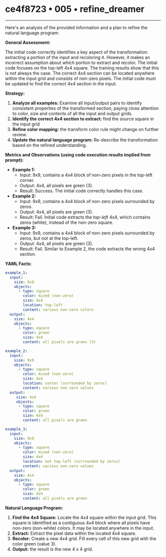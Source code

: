 # ce4f8723 • 005 • refine_dreamer

---
Here's an analysis of the provided information and a plan to refine the natural language program:

**General Assessment:**

The initial code correctly identifies a key aspect of the transformation: extracting a portion of the input and recoloring it. However, it makes an incorrect assumption about *which* portion to extract and recolor. The initial code focuses on the top-left 4x4 square. The training results show that this is not always the case. The correct 4x4 section can be located anywhere within the input grid and consists of non-zero pixels. The initial code must be updated to find the correct 4x4 section in the input.

**Strategy:**

1.  **Analyze all examples:** Examine all input/output pairs to identify consistent properties of the transformed section, paying close attention to color, size and contents of all the input and output grids.
2.  **Identify the correct 4x4 section to extract:** find the source square in the input grid
3. **Refine color mapping:** the transform color rule might change on further review.
4.  **Update the natural language program:** Re-describe the transformation based on the refined understanding.

**Metrics and Observations (using code execution results implied from prompt):**

*   **Example 1:**
    *   Input: 9x9, contains a 4x4 block of non-zero pixels in the top-left corner.
    *   Output: 4x4, all pixels are green (3).
    *   Result: Success. The initial code correctly handles this case.
*   **Example 2:**
    *   Input: 9x9, contains a 4x4 block of non-zero pixels surrounded by zeros.
    *   Output: 4x4, all pixels are green (3).
    *   Result: Fail. Initial code extracts the *top-left* 4x4, which contains zeros (white), instead of the non-zero square.
*   **Example 3:**
    *   Input: 9x9, contains a 4x4 block of non-zero pixels surrounded by zeros, but not at the top-left.
    *   Output: 4x4, all pixels are green (3).
    *   Result: Fail. Similar to Example 2, the code extracts the wrong 4x4 section.

**YAML Facts:**

```yaml
example_1:
  input:
    size: 9x9
    objects:
      - type: square
        color: mixed (non-zero)
        size: 4x4
        location: top-left
        content: various non-zero colors
  output:
    size: 4x4
    objects:
      - type: square
        color: green
        size: 4x4
        content: all pixels are green (3)

example_2:
  input:
    size: 9x9
    objects:
      - type: square
        color: mixed (non-zero)
        size: 4x4
        location: center (surrounded by zeros)
        content: various non-zero values
  output:
     size: 4x4
     objects:
      - type: square
        color: green
        size: 4x4
        content: all pixels are green

example_3:
  input:
    size: 9x9
    objects:
      - type: square
        color: mixed (non-zero)
        size: 4x4
        location: not top-left (surrounded by zeros)
        content: various non-zero values
  output:
    size: 4x4
    objects:
      - type: square
        color: green
        size: 4x4
        content: all pixels are green
```

**Natural Language Program:**

1.  **Find the 4x4 Square:** Locate the 4x4 square within the input grid. This square is identified as a contiguous 4x4 block where all pixels have non-zero (non-white) colors. It may be located anywhere in the input.
2.  **Extract:** Extract the pixel data within the located 4x4 square.
3.  **Recolor:** Create a new 4x4 grid. Fill every cell of this new grid with the color green (value 3).
4. **Output:** the result is the new 4 x 4 grid.

